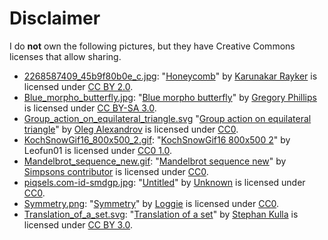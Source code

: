 # Disclaimer

I do **not** own the following pictures, but they have Creative Commons licenses that allow sharing.

- [2268587409_45b9f80b0e_c.jpg](images/2268587409_45b9f80b0e_c.jpg): "[Honeycomb](https://www.flickr.com/photos/krayker/2268587409)" by [Karunakar Rayker](https://www.flickr.com/photos/krayker/) is licensed under [CC BY 2.0](https://creativecommons.org/licenses/by/2.0/).
- [Blue_morpho_butterfly.jpg](images/Blue_morpho_butterfly.jpg): "[Blue morpho butterfly](https://commons.wikimedia.org/wiki/File:Blue_morpho_butterfly.jpg)" by [Gregory Phillips](https://en.wikipedia.org/wiki/User:Hadal) is licensed under [CC BY-SA 3.0](https://creativecommons.org/licenses/by-sa/3.0/deed.en).
- [Group_action_on_equilateral_triangle.svg](images/Group_action_on_equilateral_triangle.svg) "[Group action on equilateral triangle](https://commons.wikimedia.org/wiki/File:Group_action_on_equilateral_triangle.svg)" by [Oleg Alexandrov](https://commons.wikimedia.org/wiki/User:Oleg_Alexandrov) is licensed under [CC0](http://creativecommons.org/publicdomain/zero/1.0/).
- [KochSnowGif16_800x500_2.gif](images/KochSnowGif16_800x500_2.gif): "[KochSnowGif16 800x500 2](https://commons.wikimedia.org/wiki/File:KochSnowGif16_800x500_2.gif)" by Leofun01 is licensed under [CC0 1.0](https://creativecommons.org/publicdomain/zero/1.0/deed.en).
- [Mandelbrot_sequence_new.gif](images/Mandelbrot_sequence_new.gif): "[Mandelbrot sequence new](https://en.wikipedia.org/wiki/File:Mandelbrot_sequence_new.gif)" by [Simpsons contributor](https://en.wikipedia.org/wiki/User:Simpsons_contributor) is licensed under [CC0](http://creativecommons.org/publicdomain/zero/1.0/).
- [piqsels.com-id-smdgp.jpg](images/piqsels.com-id-smdgp.jpg): "[Untitled](https://www.piqsels.com/en/public-domain-photo-smdgp)" by [Unknown](https://www.piqsels.com/en/public-domain-photo-smdgp) is licensed under [CC0](http://creativecommons.org/publicdomain/zero/1.0/).
- [Symmetry.png](images/Symmetry.png): "[Symmetry](https://commons.wikimedia.org/wiki/File:Symmetry.png)" by [Loggie](https://en.wikipedia.org/wiki/User:Loggie) is licensed under [CC0](http://creativecommons.org/publicdomain/zero/1.0/).
- [Translation_of_a_set.svg](images/Translation_of_a_set.svg): "[Translation of a set](https://en.wikipedia.org/wiki/File:Translation_of_a_set.svg)" by [Stephan Kulla](https://commons.wikimedia.org/wiki/User:Stephan_Kulla) is licensed under [CC BY 3.0](https://creativecommons.org/licenses/by/3.0/deed.en).
